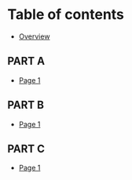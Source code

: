 # Table of contents

* [Overview](README.md)

## PART A

* [Page 1](part-a/page-1.md)

## PART B

* [Page 1](part-b/page-1.md)

## PART C

* [Page 1](part-c/page-1.md)
